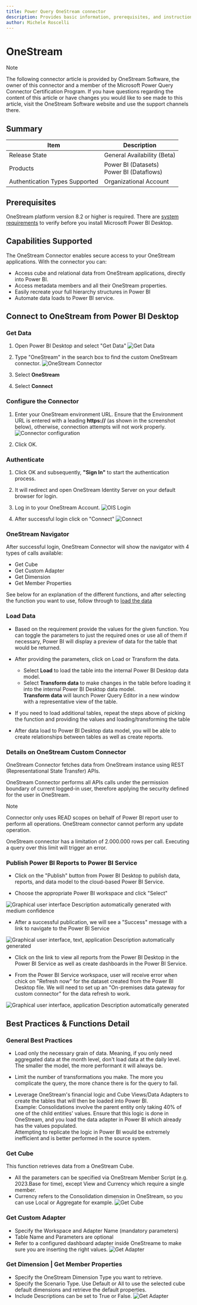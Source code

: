 ```yaml
---
title: Power Query OneStream connector
description: Provides basic information, prerequisites, and instructions on how to connect to your OneStream data.
author: Michele Roscelli
---
```


# OneStream

> [!NOTE]
> The following connector article is provided by OneStream Software, the owner of this connector and a member of the Microsoft Power Query Connector Certification Program. If you have questions regarding the content of this article or have changes you would like to see made to this article, visit the OneStream Software website and use the support channels there.

## Summary

| Item | Description |
| ---- | ----------- |
| Release State | General Availability (Beta) |
| Products | Power BI (Datasets)</br>Power BI (Dataflows)|
| Authentication Types Supported | Organizational Account |

## Prerequisites

OneStream platform version 8.2 or higher is required.
There are [system requirements](https://www.microsoft.com/download/details.aspx?id=58494) to verify before you install Microsoft Power BI Desktop.

## Capabilities Supported

The OneStream Connector enables secure access to your OneStream applications. With the connector you can:

* Access cube and relational data from OneStream applications, directly into Power BI.
* Access metadata members and all their OneStream properties.
* Easily recreate your full hierarchy structures in Power BI
* Automate data loads to Power BI service.

## Connect to OneStream from Power BI Desktop

### Get Data

1. Open Power BI Desktop and select "Get Data"
![Get Data](./media/onestream-power-bi-custom-connector-user-guide/image10.png)

2. Type "OneStream" in the search box to find the custom OneStream connector.
![OneStream Connector](./media/onestream-power-bi-custom-connector-user-guide/image11.png)

3. Select **OneStream**

4. Select **Connect**

### Configure the Connector

1. Enter your OneStream environment URL. Ensure that the Environment URL is entered with a leading **https://** (as shown in the screenshot below), otherwise, connection attempts will not work properly.
![Connector configuration](./media/onestream-power-bi-custom-connector-user-guide/image12.png)

2. Click OK.

### Authenticate

1. Click OK and subsequently, **"Sign In"** to start the authentication process.

2. It will redirect and open OneStream Identity Server on your default browser for login.

3. Log in to your OneStream Account.
![OIS Login](./media/onestream-power-bi-custom-connector-user-guide/image13.png)

4. After successful login click on "Connect"
![Connect](./media/onestream-power-bi-custom-connector-user-guide/image14.png)

### OneStream Navigator

After successful login, OneStream Connector will show the navigator with 4 types of calls available:

* Get Cube
* Get Custom Adapter
* Get Dimension
* Get Member Properties

See below for an explanation of the different functions, and after selecting the function you want to use, follow through to [load the data](#load-data)

### Load Data

* Based on the requirement provide the values for the given function.
You can toggle the parameters to just the required ones or use all of them if necessary, Power BI will display a preview of data for the table that would be returned.

* After providing the parameters, click on Load or Transform the data.
  * Select **Load** to load the table into the internal Power BI Desktop data model.
  * Select **Transform data** to make changes in the table before loading it into the internal Power BI Desktop data model.</br>**Transform data** will launch Power Query Editor in a new window with a representative view of the table.

* If you need to load additional tables, repeat the steps above of picking the function and providing the values and loading/transforming the table

* After data load to Power BI Desktop data model, you will be able to create relationships between tables as well as create reports.

### Details on OneStream Custom Connector

OneStream Connector fetches data from OneStream instance using REST (Representational State Transfer) APIs.

OneStream Connector performs all APIs calls under the permission boundary of current logged-in user, therefore applying the security defined for the user in OneStream.

> [!NOTE]
> Connector only uses READ scopes on behalf of Power BI report user to perform all operations. OneStream connector cannot perform any update operation.

OneStream connector has a limitation of 2.000.000 rows per call. Executing a query over this limit will trigger an error.

### Publish Power BI Reports to Power BI Service

* Click on the "Publish" button from Power BI Desktop to publish data,
    reports, and data model to the cloud-based Power BI Service.

* Choose the appropriate Power BI workspace and click "Select"

![Graphical user interface Description automatically generated with
medium confidence](./media/onestream-power-bi-custom-connector-user-guide/image19.png)

* After a successful publication, we will see a "Success" message with
    a link to navigate to the Power BI Service

![Graphical user interface, text, application Description automatically
generated](./media/onestream-power-bi-custom-connector-user-guide/image20.png)

* Click on the link to view all reports from the Power BI Desktop in
    the Power BI Service as well as create dashboards in the Power BI
    Service.

* From the Power BI Service workspace, user will receive error when
    chick on "Refresh now" for the dataset created from the Power BI
    Desktop file. We will need to set up an "On-premises data gateway
    for custom connector" for the data refresh to work.

![Graphical user interface, application Description automatically
generated](./media/onestream-power-bi-custom-connector-user-guide/image21.png)

## Best Practices & Functions Detail

### General Best Practices

* Load only the necessary grain of data. Meaning, if you only need aggregated data at the month level, don't load data at the daily level. The smaller the model, the more performant it will always be.

* Limit the number of transformations you make. The more you complicate the query, the more chance there is for the query to fail.

* Leverage OneStream's financial logic and Cube Views/Data Adapters to create the tables that will then be loaded into Power BI.</br>
Example: Consolidations involve the parent entity only taking 40% of one of the child entities' values. Ensure that this logic is done in OneStream, and you load the data adapter in Power BI which already has the values populated.</br>
Attempting to replicate the logic in Power BI would be extremely inefficient and is better performed in the source system.

### Get Cube

This function retrieves data from a OneStream Cube.

* All the parameters can be specified via OneStream Member Script (e.g. 2023.Base for time), except View and Currency which require a single member.
* Currency refers to the Consolidation dimension in OneStream, so you can use Local or Aggregate for example.
![Get Cube](./media/onestream-power-bi-custom-connector-user-guide/image15.png)

### Get Custom Adapter

* Specify the Workspace and Adapter Name (mandatory parameters)
* Table Name and Parameters are optional
* Refer to a configured dashboard adapter inside OneStreame to make sure you are inserting the right values.
![Get Adapter](./media/onestream-power-bi-custom-connector-user-guide/image16.png)

### Get Dimension | Get Member Properties

* Specify the OneStream Dimension Type you want to retrieve.
* Specify the Scenario Type. Use Default or All to use the selected cube default dimensions and retrieve the default properties.
* Include Descriptions can be set to True or False.
![Get Adapter](./media/onestream-power-bi-custom-connector-user-guide/image17.png)
